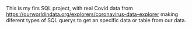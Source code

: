 This is my firs SQL project, with real Covid data from https://ourworldindata.org/explorers/coronavirus-data-explorer making diferent types of SQL querys to get an specific data or table from our data.
